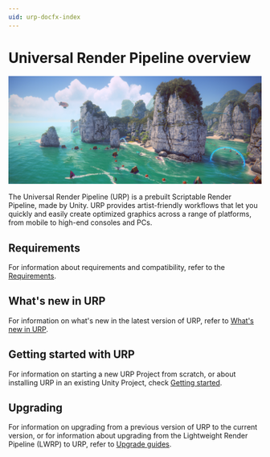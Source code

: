```yaml
---
uid: urp-docfx-index
---
```

# Universal Render Pipeline overview

![Universal Render Pipeline in action](Images/AssetShots/Beauty/Overview.png)

The Universal Render Pipeline (URP) is a prebuilt Scriptable Render Pipeline, made by Unity. URP provides artist-friendly workflows that let you quickly and easily create optimized graphics across a range of platforms, from mobile to high-end consoles and PCs.

## Requirements

For information about requirements and compatibility, refer to the [Requirements](requirements.md).

## What's new in URP

For information on what's new in the latest version of URP, refer to [What's new in URP](whats-new/urp-whats-new.md).

## Getting started with URP

For information on starting a new URP Project from scratch, or about installing URP in an existing Unity Project, check [Getting started](InstallingAndConfiguringURP.md).

## Upgrading

For information on upgrading from a previous version of URP to the current version, or for information about upgrading from the Lightweight Render Pipeline (LWRP) to URP, refer to [Upgrade guides](upgrade-guides.md).
